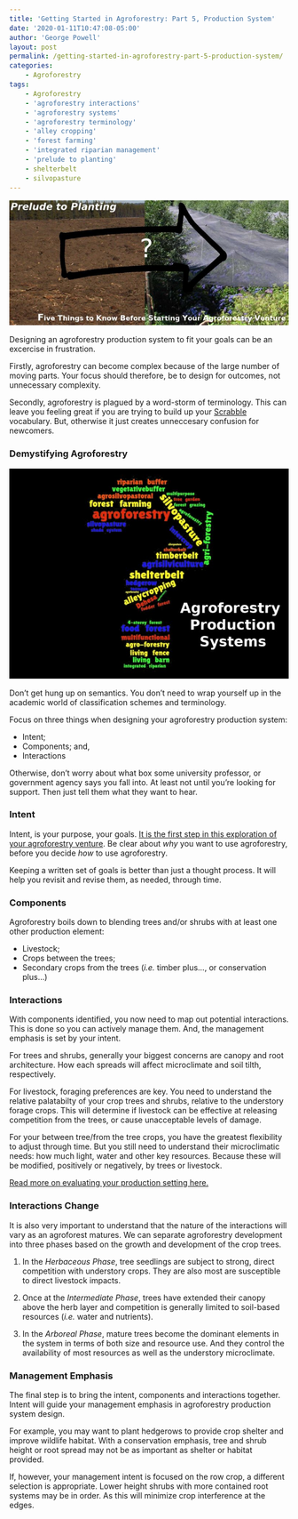 ```yaml
---
title: 'Getting Started in Agroforestry: Part 5, Production System'
date: '2020-01-11T10:47:08-05:00'
author: 'George Powell'
layout: post
permalink: /getting-started-in-agroforestry-part-5-production-system/
categories:
    - Agroforestry
tags:
    - Agroforestry
    - 'agroforestry interactions'
    - 'agroforestry systems'
    - 'agroforestry terminology'
    - 'alley cropping'
    - 'forest farming'
    - 'integrated riparian management'
    - 'prelude to planting'
    - shelterbelt
    - silvopasture
---
```

![Prelude to Planting](/assets/images/PreludetoPlanting-768x344.jpg)

Designing an agroforestry production system to fit your goals can be an excercise in frustration.

Firstly, agroforestry can become complex because of the large number of moving parts. Your focus should therefore, be to design for outcomes, not unnecessary complexity.

Secondly, agroforestry is plagued by a word-storm of terminology. This can leave you feeling great if you are trying to build up your [Scrabble ](https://scrabble.hasbro.com/en-us/tools#dictionary)vocabulary. But, otherwise it just creates unneccesary confusion for newcomers.

### Demystifying Agroforestry 

![Agroforestry Production Systems](/assets/images/AF-Production-Systems-768x576.jpg)

Don’t get hung up on semantics. You don’t need to wrap yourself up in the academic world of classification schemes and terminology.

Focus on three things when designing your agroforestry production system:

- Intent;
- Components; and,
- Interactions

Otherwise, don’t worry about what box some university professor, or government agency says you fall into. At least not until you’re looking for support. Then just tell them what they want to hear.

### Intent

Intent, is your purpose, your goals. [It is the first step in this exploration of your agroforestry venture](https://agforinsight.com/getting-started-in-agroforestry-part-1/). Be clear about *why* you want to use agroforestry, before you decide *how* to use agroforestry.

Keeping a written set of goals is better than just a thought process. It will help you revisit and revise them, as needed, through time.

### Components

Agroforestry boils down to blending trees and/or shrubs with at least one other production element:

- Livestock;
- Crops between the trees;
- Secondary crops from the trees (*i.e.* timber plus…, or conservation plus…)

### Interactions

With components identified, you now need to map out potential interactions. This is done so you can actively manage them. And, the management emphasis is set by your intent.

For trees and shrubs, generally your biggest concerns are canopy and root architecture. How each spreads will affect microclimate and soil tilth, respectively.

For livestock, foraging preferences are key. You need to understand the relative palatabilty of your crop trees and shrubs, relative to the understory forage crops. This will determine if livestock can be effective at releasing competition from the trees, or cause unacceptable levels of damage.

For your between tree/from the tree crops, you have the greatest flexibility to adjust through time. But you still need to understand their microclimatic needs: how much light, water and other key resources. Because these will be modified, positively or negatively, by trees or livestock.

[Read more on evaluating your production setting here.](https://agforinsight.com/getting-started-in-agroforestry-part-4-production-setting/)

### Interactions Change

It is also very important to understand that the nature of the interactions will vary as an agroforest matures. We can separate agroforestry development into three phases based on the growth and development of the crop trees.

1. In the *Herbaceous Phase*, tree seedlings are subject to strong, direct competition with understory crops. They are also most are susceptible to direct livestock impacts.

2. Once at the *Intermediate Phase*, trees have extended their canopy above the herb layer and competition is generally limited to soil-based resources (*i.e.* water and nutrients).

3. In the *Arboreal Phase*, mature trees become the dominant elements in the system in terms of both size and resource use. And they control the availability of most resources as well as the understory microclimate.

### Management Emphasis

The final step is to bring the intent, components and interactions together. Intent will guide your management emphasis in agroforestry production system design.

For example, you may want to plant hedgerows to provide crop shelter and improve wildlife habitat. With a conservation emphasis, tree and shrub height or root spread may not be as important as shelter or habitat provided.

If, however, your management intent is focused on the row crop, a different selection is appropriate. Lower height shrubs with more contained root systems may be in order. As this will minimize crop interference at the edges.
